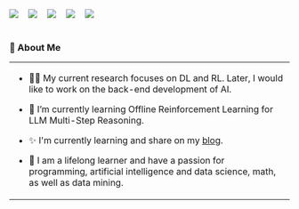 <!-- ### Hello 👋, here is BoHao ~
<div align="center">
-->
  <!-- dynamic typing effect 动态打字效果 -->
<!--
  <div>
    <a href="https://blog.csdn.net/m0_46335449">
      <img src="https://readme-typing-svg.demolab.com?font=Fira+Code&pause=1000&width=435&lines=I'm BoHao, welcome here!&center=true&size=27" />
    </a>
  </div>
-->
  <!-- knock code pictures 敲代码的图片 -->
<!--
  <picture>
    <source media="(prefers-color-scheme: dark)" srcset="https://cdn.jsdelivr.net/gh/Wang-Phil/Wang-Phil/assets/images/coding.gif" />
    <source media="(prefers-color-scheme: light)" srcset="https://cdn.jsdelivr.net/gh/Wang-Phil/Wang-Phil/assets/images/developer.svg" height="225px" />
    <img src="https://cdn.jsdelivr.net/gh/Wang-Phil/Wang-Phil/assets/images/coding.gif" />
  </picture>
-->
  <!-- for beauty 留个空行好看点 -->

  
<!-- </div> -->
<!-- 个人信息统计 -->
<!--
  <img align="left" src="https://github-readme-stats.vercel.app/api?username=TorrentBrave&show_icons=true&include_all_commits=true&theme=buefy&hide_border=true" alt="Anurag's github stats" /> -->
  
  <!--
  <img align="right" src="https://wakatime.com/share/@98e75559-2c13-4a6b-b0cd-b97769427dc6/91690785-888c-4f0d-bdf3-a7d5e6764a8b.svg">
<!-- profile logo 个人资料徽标 -->
  <div>
        <a href="https://www.cnblogs.com/HaibaraYuki"><img src="https://img.shields.io/badge/Website-博客-green" /></a>&emsp;
    <a href="https://twitter.com/Haibara Yuki"><img src="https://img.shields.io/badge/Twitter-推特-blue" /></a>&emsp;
    <a href="https://www.youtube.com/@Haibara_Yuki"><img src="https://img.shields.io/badge/YouTube-油管-c32136" /></a>&emsp;
    <a href="https://www.zhihu.com/people/52-70-83-74-36"><img src="https://img.shields.io/badge/zhihu-知乎-blue" /></a>&emsp;
    <a href="https://space.bilibili.com/3546576490335177/"><img src="https://img.shields.io/badge/Bilibili-B站-ff69b4" /></a>&emsp;
    <!-- visitor -->
    <!-- <img src="https://komarev.com/ghpvc/?username=TorrentBrave&label=Views&color=0e75b6&style=flat" alt="访问量统计" />&emsp; -->
    <!-- wakatime -->    
    <!-- <a href="https://wakatime.com/@TorrentBrave"><img src="https://wakatime.com/badge/user/42d0678c-368b-448b-9a77-5d21c5b55352.svg" /></a> -->

  </div>
</div>

<br>

  <!-- Snake Code Contribution Map 贪吃蛇代码贡献图 -->
  <!--
  <picture>
    <source media="(prefers-color-scheme: dark)" srcset="https://cdn.jsdelivr.net/gh/TorrentBrave/TorrentBrave@main/profile-snake-contrib/github-contribution-grid-snake1-dark1.svg" />
    <source media="(prefers-color-scheme: light)" srcset="https://cdn.jsdelivr.net/gh/TorrentBrave/TorrentBrave@main/profile-snake-contrib/github-contribution-grid-snake1.svg" />
    <img alt="github-snake" src="https://cdn.jsdelivr.net/gh/TorrentBrave/TorrentBrave@main/profile-snake-contrib/github-contribution-grid-snake1-dark1.svg" />
  </picture>
  -->


### 🤺 About Me

<table>
<tr><td>

<!--
<img align="right" width="88" src="https://cdn.jsdelivr.net/gh/TorrentBrave/TorrentBrave@main/assets/images/computer.png" />
-->

<!-- I am currently a undergraduate student at Xi’an University of Posts & Telecommunications, and I hope to join a major Internet company when I graduate. -->

- 🧑‍💼 My current research focuses on DL and RL. Later, I would like to work on the back-end development of AI.

- 🌱 I’m currently learning Offline Reinforcement Learning for LLM Multi-Step Reasoning. 

- ✨ I'm currently learning and share on my [blog](https://www.cnblogs.com/HaibaraYuki).

- 🤔 I am a lifelong learner and have a passion for programming, artificial intelligence and data science, math, as well as data mining.


</td></tr>

<!--
<tr><td>

<!--
### 🏢 Study Experience

<img align="right" width="80" src="https://cdn.jsdelivr.net/gh/TorrentBrave/TorrentBrave@main/assets/images/R.jpg" />

- [Xi’an University of Posts & Telecommunications](https://www.xiyou.edu.cn/) &emsp; 📌 2023-09-01 —— 2027-07-01
  - College：College of Computer Science and Technology
  - Research Interests：Offline Reinforcement Learning for LLM Multi-Step Reasoning

</td></tr>

  <tr>
    <td>
  
  <!-- <img width="100%" src="https://cdn.jsdelivr.net/gh/TorrentBrave/TorrentBrave@main/github-metrics/google%E5%AD%A6%E6%9C%AF.png"> -->

  <!-- <img width="100%" src="https://github.com/TorrentBrave/TorrentBrave/raw/main/github-metrics/kaggle%E4%B8%BB%E9%A1%B5.png"> -->

  <!-- <img width="100%" src="https://cdn.jsdelivr.net/gh/TorrentBrave/TorrentBrave@main/github-metrics/codeforce%E4%B8%BB%E9%A1%B5.png"> -->
<!--
​    </td>
  </tr>

  <tr><td>

<!--
🧰 Tools:

&emsp;&emsp;&emsp;&emsp;
![Windows](https://img.shields.io/badge/Windows-0078D6?style=flat-square&logo=windows&logoColor=white)
![Linux](https://img.shields.io/badge/Linux-FCC624?style=style=flat-square&logo=linux&logoColor=black)
![Google Chrome](https://img.shields.io/badge/Chrome-4285F4?style=flat-square&logo=GoogleChrome&logoColor=white)
![Edge](https://img.shields.io/badge/Edge-0078D7?style=flat-square&logo=Microsoft-edge&logoColor=white)
![Spring Badge](https://img.shields.io/badge/Spring-6DB33F?logo=spring&logoColor=fff&style=flat)
![MongoDB Badge](https://img.shields.io/badge/MongoDB-47A248?logo=mongodb&logoColor=fff&style=flat)
![Visual Studio Code](https://img.shields.io/badge/-Visual%20Studio%20Code-007ACC?style=flat-square&logo=Visual%20Studio%20Code&logoColor=fff)
![Git](https://img.shields.io/badge/-Git-FCC624?style=flat-square&logo=git)
![GitHub](https://img.shields.io/badge/-GitHub-pink?style=flat-square&logo=github)

<!-- svg -->

<!--
<div align="center">
  <img src="https://techstack-generator.vercel.app/kubernetes-icon.svg" alt="icon" width="65" style="width: 65px; height: 65px; margin-right: 50px; margin-bottom: 0px;" />
  <img src="https://techstack-generator.vercel.app/js-icon.svg" alt="icon" width="65" style="width: 65px; height: 65px; margin-right: 50px; margin-bottom: 0px;" />
  <img src="https://techstack-generator.vercel.app/mysql-icon.svg" alt="icon" width="65" style="width: 65px; height: 65px; margin-right: 50px; margin-bottom: 0px;" />
  <img src="https://techstack-generator.vercel.app/docker-icon.svg" alt="icon" width="65" style="width: 65px; height: 65px; margin-right: 50px; margin-bottom: 0px;" /> 
  <img src="https://techstack-generator.vercel.app/java-icon.svg" alt="icon" width="65" style="width: 65px; height: 65px; margin-right: 0px; margin-bottom: 0px;" />
  <img src="https://techstack-generator.vercel.app/eslint-icon.svg" alt="icon" width="65" style="width: 65px; height: 65px; margin-right: 0px; margin-bottom: 0px;" />
  <img src="https://techstack-generator.vercel.app/nginx-icon.svg" alt="icon" width="65" style="width: 65px; height: 65px; margin-right: 50px; margin-bottom: 0px;" />
  <img src="https://skillicons.dev/icons?i=c,cpp,mongodb,idea,git" /><br>
</div>
<!-- Gif -->

<!--
<div align="center">
  <img alt-"html5" src="https://media.giphy.com/media/XAxylRMCdpbEWUAvr8/giphy.gif" width="100" title="html">
  <img alt="css" src="https://media.giphy.com/media/fsEaZldNC8A1PJ3mwp/giphy.gif" width="100" title="css">
  <img alt="VSCode" src="https://i.giphy.com/media/IdyAQJVN2kVPNUrojM/200.webp" width="100" title="vscode">
  <img alt="javascript" src="https://media3.giphy.com/media/ln7z2eWriiQAllfVcn/200w.webp" width="100" title="javascript">
  <img alt="sublime" src="https://media.giphy.com/media/jnDKffgCfGYOp6cMTK/giphy.gif" width="100" title="sublime">
  <img alt="github" src="https://i.giphy.com/media/KzJkzjggfGN5Py6nkT/200.webp" width="100" title="github">
  <img alt="node" src="https://media.giphy.com/media/kdFc8fubgS31b8DsVu/giphy.gif" width="85" title="node">
</div>
</td></tr>
-->

</table>
  <!--
    <div align="center">
      <img src="https://cdn.jsdelivr.net/gh/TorrentBrave/TorrentBrave@main/assets/images/icon.png" />
    </div>
  -->



</div>
